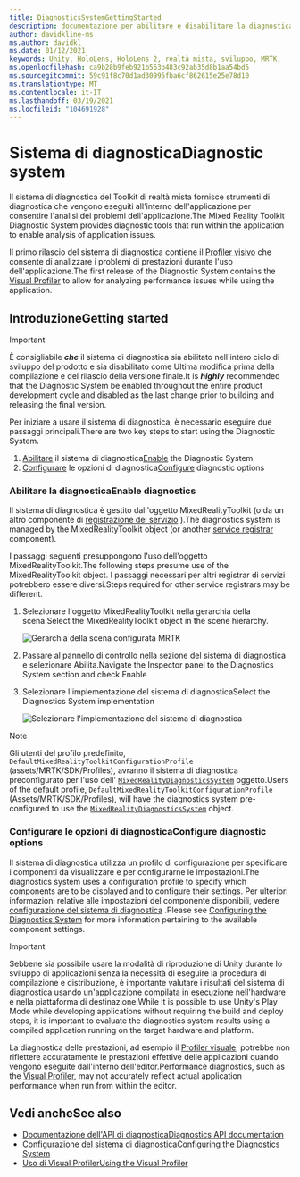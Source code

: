 ```yaml
---
title: DiagnosticsSystemGettingStarted
description: documentazione per abilitare e disabilitare la diagnostica in MRTK
author: davidkline-ms
ms.author: davidkl
ms.date: 01/12/2021
keywords: Unity, HoloLens, HoloLens 2, realtà mista, sviluppo, MRTK,
ms.openlocfilehash: ca9b28b9feb921b563b483c92ab35d8b1aa54bd5
ms.sourcegitcommit: 59c91f8c70d1ad30995fba6cf862615e25e78d10
ms.translationtype: MT
ms.contentlocale: it-IT
ms.lasthandoff: 03/19/2021
ms.locfileid: "104691928"
---
```

# <a name="diagnostic-system"></a><span data-ttu-id="00716-104">Sistema di diagnostica</span><span class="sxs-lookup"><span data-stu-id="00716-104">Diagnostic system</span></span>

<span data-ttu-id="00716-105">Il sistema di diagnostica del Toolkit di realtà mista fornisce strumenti di diagnostica che vengono eseguiti all'interno dell'applicazione per consentire l'analisi dei problemi dell'applicazione.</span><span class="sxs-lookup"><span data-stu-id="00716-105">The Mixed Reality Toolkit Diagnostic System provides diagnostic tools that run within the application to enable analysis of application issues.</span></span>

<span data-ttu-id="00716-106">Il primo rilascio del sistema di diagnostica contiene il [Profiler visivo](UsingVisualProfiler.md) che consente di analizzare i problemi di prestazioni durante l'uso dell'applicazione.</span><span class="sxs-lookup"><span data-stu-id="00716-106">The first release of the Diagnostic System contains the [Visual Profiler](UsingVisualProfiler.md) to allow for analyzing performance issues while using the application.</span></span>

## <a name="getting-started"></a><span data-ttu-id="00716-107">Introduzione</span><span class="sxs-lookup"><span data-stu-id="00716-107">Getting started</span></span>

> [!IMPORTANT]
> <span data-ttu-id="00716-108">È consigliabile **_che_** il sistema di diagnostica sia abilitato nell'intero ciclo di sviluppo del prodotto e sia disabilitato come Ultima modifica prima della compilazione e del rilascio della versione finale.</span><span class="sxs-lookup"><span data-stu-id="00716-108">It is **_highly_** recommended that the Diagnostic System be enabled throughout the entire product development cycle and disabled as the last change prior to building and releasing the final version.</span></span>

<span data-ttu-id="00716-109">Per iniziare a usare il sistema di diagnostica, è necessario eseguire due passaggi principali.</span><span class="sxs-lookup"><span data-stu-id="00716-109">There are two key steps to start using the Diagnostic System.</span></span>

1. <span data-ttu-id="00716-110">[Abilitare](#enable-diagnostics) il sistema di diagnostica</span><span class="sxs-lookup"><span data-stu-id="00716-110">[Enable](#enable-diagnostics) the Diagnostic System</span></span>
2. <span data-ttu-id="00716-111">[Configurare](#configure-diagnostic-options) le opzioni di diagnostica</span><span class="sxs-lookup"><span data-stu-id="00716-111">[Configure](#configure-diagnostic-options) diagnostic options</span></span>

### <a name="enable-diagnostics"></a><span data-ttu-id="00716-112">Abilitare la diagnostica</span><span class="sxs-lookup"><span data-stu-id="00716-112">Enable diagnostics</span></span>

<span data-ttu-id="00716-113">Il sistema di diagnostica è gestito dall'oggetto MixedRealityToolkit (o da un altro componente di [registrazione del servizio](xref:Microsoft.MixedReality.Toolkit.IMixedRealityServiceRegistrar) ).</span><span class="sxs-lookup"><span data-stu-id="00716-113">The diagnostics system is managed by the MixedRealityToolkit object (or another [service registrar](xref:Microsoft.MixedReality.Toolkit.IMixedRealityServiceRegistrar) component).</span></span>

<span data-ttu-id="00716-114">I passaggi seguenti presuppongono l'uso dell'oggetto MixedRealityToolkit.</span><span class="sxs-lookup"><span data-stu-id="00716-114">The following steps presume use of the MixedRealityToolkit object.</span></span> <span data-ttu-id="00716-115">I passaggi necessari per altri registrar di servizi potrebbero essere diversi.</span><span class="sxs-lookup"><span data-stu-id="00716-115">Steps required for other service registrars may be different.</span></span>

1. <span data-ttu-id="00716-116">Selezionare l'oggetto MixedRealityToolkit nella gerarchia della scena.</span><span class="sxs-lookup"><span data-stu-id="00716-116">Select the MixedRealityToolkit object in the scene hierarchy.</span></span>

    ![Gerarchia della scena configurata MRTK](../Images/MRTK_ConfiguredHierarchy.png)

1. <span data-ttu-id="00716-118">Passare al pannello di controllo nella sezione del sistema di diagnostica e selezionare Abilita.</span><span class="sxs-lookup"><span data-stu-id="00716-118">Navigate the Inspector panel to the Diagnostics System section and check Enable</span></span>
1. <span data-ttu-id="00716-119">Selezionare l'implementazione del sistema di diagnostica</span><span class="sxs-lookup"><span data-stu-id="00716-119">Select the Diagnostics System implementation</span></span>

    ![Selezionare l'implementazione del sistema di diagnostica](../Images/Diagnostics/DiagnosticsSelectSystemType.png)

> [!NOTE]
> <span data-ttu-id="00716-121">Gli utenti del profilo predefinito, `DefaultMixedRealityToolkitConfigurationProfile` (assets/MRTK/SDK/Profiles), avranno il sistema di diagnostica preconfigurato per l'uso dell' [`MixedRealityDiagnosticsSystem`](xref:Microsoft.MixedReality.Toolkit.Diagnostics.MixedRealityDiagnosticsSystem) oggetto.</span><span class="sxs-lookup"><span data-stu-id="00716-121">Users of the default profile, `DefaultMixedRealityToolkitConfigurationProfile` (Assets/MRTK/SDK/Profiles), will have the diagnostics system pre-configured to use the [`MixedRealityDiagnosticsSystem`](xref:Microsoft.MixedReality.Toolkit.Diagnostics.MixedRealityDiagnosticsSystem) object.</span></span>

### <a name="configure-diagnostic-options"></a><span data-ttu-id="00716-122">Configurare le opzioni di diagnostica</span><span class="sxs-lookup"><span data-stu-id="00716-122">Configure diagnostic options</span></span>

<span data-ttu-id="00716-123">Il sistema di diagnostica utilizza un profilo di configurazione per specificare i componenti da visualizzare e per configurarne le impostazioni.</span><span class="sxs-lookup"><span data-stu-id="00716-123">The diagnostics system uses a configuration profile to specify which components are to be displayed and to configure their settings.</span></span> <span data-ttu-id="00716-124">Per ulteriori informazioni relative alle impostazioni del componente disponibili, vedere [configurazione del sistema di diagnostica](ConfiguringDiagnostics.md) .</span><span class="sxs-lookup"><span data-stu-id="00716-124">Please see [Configuring the Diagnostics System](ConfiguringDiagnostics.md) for more information pertaining to the available component settings.</span></span>

> [!IMPORTANT]
> <span data-ttu-id="00716-125">Sebbene sia possibile usare la modalità di riproduzione di Unity durante lo sviluppo di applicazioni senza la necessità di eseguire la procedura di compilazione e distribuzione, è importante valutare i risultati del sistema di diagnostica usando un'applicazione compilata in esecuzione nell'hardware e nella piattaforma di destinazione.</span><span class="sxs-lookup"><span data-stu-id="00716-125">While it is possible to use Unity's Play Mode while developing applications without requiring the build and deploy steps, it is important to evaluate the diagnostics system results using a compiled application running on the target hardware and platform.</span></span>
>
> <span data-ttu-id="00716-126">La diagnostica delle prestazioni, ad esempio il [Profiler visuale](UsingVisualProfiler.md), potrebbe non riflettere accuratamente le prestazioni effettive delle applicazioni quando vengono eseguite dall'interno dell'editor.</span><span class="sxs-lookup"><span data-stu-id="00716-126">Performance diagnostics, such as the [Visual Profiler](UsingVisualProfiler.md), may not accurately reflect actual application performance when run from within the editor.</span></span>

## <a name="see-also"></a><span data-ttu-id="00716-127">Vedi anche</span><span class="sxs-lookup"><span data-stu-id="00716-127">See also</span></span>

- [<span data-ttu-id="00716-128">Documentazione dell'API di diagnostica</span><span class="sxs-lookup"><span data-stu-id="00716-128">Diagnostics API documentation</span></span>](xref:Microsoft.MixedReality.Toolkit.Diagnostics)
- [<span data-ttu-id="00716-129">Configurazione del sistema di diagnostica</span><span class="sxs-lookup"><span data-stu-id="00716-129">Configuring the Diagnostics System</span></span>](ConfiguringDiagnostics.md)
- [<span data-ttu-id="00716-130">Uso di Visual Profiler</span><span class="sxs-lookup"><span data-stu-id="00716-130">Using the Visual Profiler</span></span>](UsingVisualProfiler.md)
